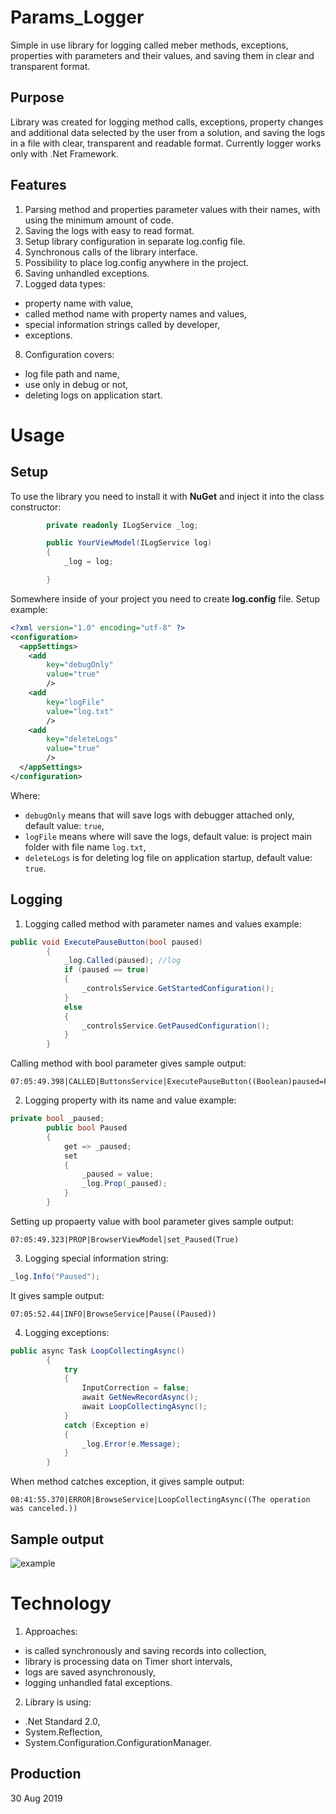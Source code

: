 # Params_Logger
Simple in use library for logging called meber methods, exceptions, properties with parameters and their values, and saving them in clear and transparent format.

## Purpose

Library was created for logging method calls, exceptions, property changes and additional data selected by the user from a solution, and saving the logs in a file with clear, transparent and readable format. Currently logger works only with .Net Framework.

## Features

1. Parsing method and properties parameter values with their names, with using the minimum amount of code.
2. Saving the logs with easy to read format.
3. Setup library configuration in separate log.config file.
4. Synchronous calls of the library interface.
5. Possibility to place log.config anywhere in the project.
6. Saving unhandled exceptions.
7. Logged data types:
  - property name with value,
  - called method name with property names and values,
  - special information strings called by developer,
  - exceptions.
8. Configuration covers:
  - log file path and name,
  - use only in debug or not,
  - deleting logs on application start.
  
# Usage

## Setup

To use the library you need to install it with **NuGet** and inject it into the class constructor:
```csharp
        private readonly ILogService _log;

        public YourViewModel(ILogService log)
        {
            _log = log;

        }
```

Somewhere inside of your project you need to create **log.config** file. Setup example:
```xml
<?xml version="1.0" encoding="utf-8" ?>
<configuration>
  <appSettings>
    <add
        key="debugOnly"
        value="true"
        />
    <add
        key="logFile"
        value="log.txt"
        />
    <add
        key="deleteLogs"
        value="true"
        />
  </appSettings>
</configuration>

```
Where:
 - `debugOnly` means that will save logs with debugger attached only, default value: `true`,
 - `logFile` means where will save the logs, default value: is project main folder with file name `log.txt`,
 - `deleteLogs` is for deleting log file on application startup, default value: `true`.
 
 ## Logging

1. Logging called method with parameter names and values example:
```csharp
public void ExecutePauseButton(bool paused)
        {
            _log.Called(paused); //log
            if (paused == true)
            {
                _controlsService.GetStartedConfiguration();
            }
            else
            {
                _controlsService.GetPausedConfiguration();
            }
        }
```
Calling method with bool parameter gives sample output:
```
07:05:49.398|CALLED|ButtonsService|ExecutePauseButton((Boolean)paused=False)
```

2. Logging property with its name and value example:
```csharp
private bool _paused;
        public bool Paused
        {
            get => _paused;
            set
            {
                _paused = value;
                _log.Prop(_paused);
            }
        }
```
Setting up propaerty value with bool parameter gives sample output:
```
07:05:49.323|PROP|BrowserViewModel|set_Paused(True)
```

3. Logging special information string:
```csharp
_log.Info("Paused");
```
It gives sample output:
```
07:05:52.44|INFO|BrowseService|Pause((Paused))
```

4. Logging exceptions:
```csharp
public async Task LoopCollectingAsync()
        {
            try
            {
                InputCorrection = false;
                await GetNewRecordAsync();
                await LoopCollectingAsync();
            }
            catch (Exception e)
            {
                _log.Error(e.Message);
            }
        }
```
When method catches exception, it gives sample output:
```
08:41:55.370|ERROR|BrowseService|LoopCollectingAsync((The operation was canceled.))
```
## Sample output
![example](https://i.imgur.com/INe4tR3.png)

# Technology

1. Approaches:
  - is called synchronously and saving records into collection,
  - library is processing data on Timer short intervals,
  - logs are saved asynchronously,
  - logging unhandled fatal exceptions.
  
2. Library is using:
  - .Net Standard 2.0,
  - System.Reflection,
  - System.Configuration.ConfigurationManager.
  
  ## Production
  
  30 Aug 2019
